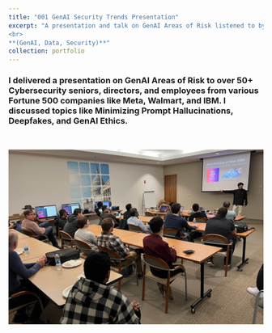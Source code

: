 ```yaml
---
title: "001 GenAI Security Trends Presentation"
excerpt: "A presentation and talk on GenAI Areas of Risk listened to by over 50+ Cybersecurity seniors, directors, and employees, **2023**.
<br>
**(GenAI, Data, Security)**"
collection: portfolio
---
```


### I delivered a presentation on GenAI Areas of Risk to over 50+ Cybersecurity seniors, directors, and employees from various Fortune 500 companies like Meta, Walmart, and IBM. I discussed topics like Minimizing Prompt Hallucinations, Deepfakes, and GenAI Ethics.

<br>

![GenAI Presentation](/images/GenAIPresentation.jpg)